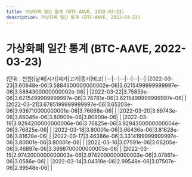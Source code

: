 ```yaml
---
title: 가상화폐 일간 통계 (BTC-AAVE, 2022-03-23)
description: 가상화폐 일간 통계 (BTC-AAVE, 2022-03-23)
---
```


가상화폐 일간 통계 (BTC-AAVE, 2022-03-23)
===

(단위 : 천원)|날짜|시가|저가|고가|종가|비고|
|--|--|--|--|--|--|
|2022-03-23|3.60648e-06|3.5884300000000002e-06|3.6215499999999997e-06|3.5884300000000002e-06|    |
|2022-03-22|3.75859e-06|3.6215499999999997e-06|3.76781e-06|3.6215499999999997e-06|    |
|2022-03-21|3.6785199999999997e-06|3.65203e-06|3.936710000000001e-06|3.76668e-06|    |
|2022-03-20|3.69743e-06|3.66045e-06|3.80909e-06|3.80909e-06|    |
|2022-03-19|3.9294200000000006e-06|3.76825e-06|3.9294300000000004e-06|3.76825e-06|    |
|2022-03-18|3.80001e-06|3.66436e-06|3.81628e-06|3.81628e-06|    |
|2022-03-17|3.46386e-06|3.3314199999999997e-06|3.80001e-06|3.80001e-06|    |
|2022-03-16|3.07591e-06|3.06205e-06|3.46897e-06|3.3998700000000003e-06|    |
|2022-03-15|2.9742000000000003e-06|2.9742000000000003e-06|3.07861e-06|3.0586e-06|    |
|2022-03-14|3.04319e-06|2.99548e-06|3.07507e-06|2.99548e-06|    |
